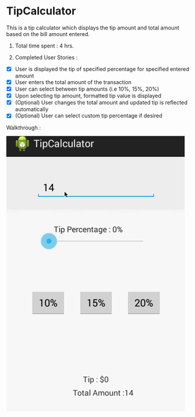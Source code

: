 TipCalculator
=============
This is a tip calculator which displays the tip amount and total amount based on the bill amount entered.

1. Total time spent : 4 hrs.

2. Completed User Stories : 
* [x] User is displayed the tip of specified percentage for specified entered amount
* [x] User enters the total amount of the transaction
* [x] User can select between tip amounts (i.e 10%, 15%, 20%)
* [x] Upon selecting tip amount, formatted tip value is displayed
* [x] (Optional) User changes the total amount and updated tip is reflected automatically
* [x] (Optional) User can select custom tip percentage if desired

Walkthrough : 

![Video Walkthrough](tipCalc.gif)
